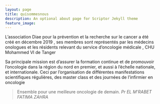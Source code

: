 ```yaml
---
layout: page
title: quisommesnous
description: An optional about page for Scriptor Jekyll theme
feature_image: 
---
```


L’association Diae pour la prévention et la recherche sur le cancer a été créé en décembre 2019 , ses membres sont représentés par les médecins onologues et les résidents relevant du service d’oncologie médicale , CHU Mohammed VI de Tanger

Sa principale mission est d’assurer la formation continue et de promouvoir l’oncologie dans la région du nord en premier, et aussi à l’échelle nationale, et internationale. Ceci par l’organisation de différentes manifestations scientifiques régulières, des master class et des journées de l’infirmier en oncologie

>Ensemble pour une meilleure oncologie de demain. <cite>Pr EL M’RABET FATIMA ZAHRA</cite>